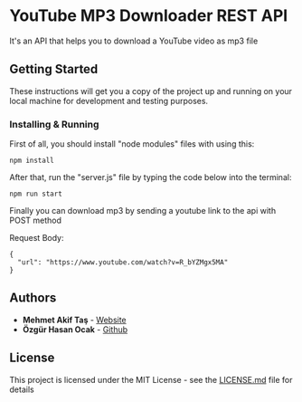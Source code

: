 # YouTube MP3 Downloader REST API

It's an API that helps you to download a YouTube video as mp3 file

## Getting Started

These instructions will get you a copy of the project up and running on your local machine for development and testing purposes.

### Installing & Running

First of all, you should install "node modules" files with using this: 

```
npm install
```

After that, run the "server.js" file by typing the code below into the terminal:

```
npm run start
```

Finally you can download mp3 by sending a youtube link to the api with POST method

Request Body:

```
{
  "url": "https://www.youtube.com/watch?v=R_bYZMgx5MA"
}
```

## Authors

* **Mehmet Akif Taş** - [Website](https://akiftas.dev)
* **Özgür Hasan Ocak** - [Github](https://github.com/ozgurocak)

## License

This project is licensed under the MIT License - see the [LICENSE.md](LICENSE.md) file for details

